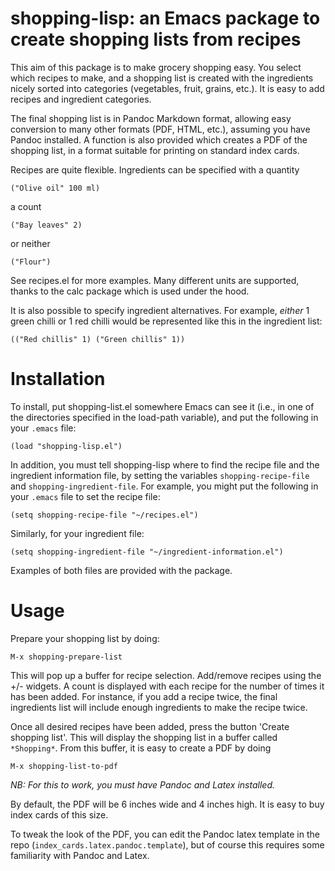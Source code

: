shopping-lisp: an Emacs package to create shopping lists from recipes
=====================================================================

This aim of this package is to make grocery shopping easy. You
select which recipes to make, and a shopping list is created with the
ingredients nicely sorted into categories (vegetables, fruit, grains,
etc.). It is easy to add recipes and ingredient categories.

The final shopping list is in Pandoc Markdown format, allowing easy conversion to many other formats (PDF, HTML, etc.), assuming you have Pandoc installed. A function is also provided which creates a PDF of the shopping list, in a format suitable for printing on standard index cards.

Recipes are quite flexible. Ingredients can be specified with a quantity

```("Olive oil" 100 ml)```

a count

```("Bay leaves" 2)```

or neither

```("Flour")```

See recipes.el for more examples. Many different units are
supported, thanks to the calc package which is used under the hood.

It is also possible to specify ingredient alternatives. For example, *either* 1 green chilli or 1 red chilli would be represented like this in the ingredient list:

```(("Red chillis" 1) ("Green chillis" 1))```

Installation
============

To install, put shopping-list.el somewhere Emacs can see it (i.e., in
one of the directories specified in the load-path variable), and put
the following in your `.emacs` file:

```(load "shopping-lisp.el")```

In addition, you must tell shopping-lisp where to find the recipe
file and the ingredient information file, by setting the variables
`shopping-recipe-file` and `shopping-ingredient-file`. For example, you might put
the following in your `.emacs` file to set the recipe file:

```
(setq shopping-recipe-file "~/recipes.el")
```

Similarly, for your ingredient file:

```
(setq shopping-ingredient-file "~/ingredient-information.el")
```

Examples of both files are provided with the package.

Usage
=====

Prepare your shopping list by doing:

```M-x shopping-prepare-list```

This will pop up a buffer for recipe selection. Add/remove recipes using the +/- widgets. A count is displayed with each recipe for the number of times it has been added. For instance, if you add a recipe twice, the final ingredients list will include enough ingredients to make the recipe twice.

Once all desired recipes have been added, press the button 'Create shopping list'. This will display the shopping list in a buffer called `*Shopping*`.
From this buffer, it is easy to create a PDF by doing

```M-x shopping-list-to-pdf```

*NB: For this to work, you must have Pandoc and Latex installed.*

By default, the PDF will be 6 inches wide and 4 inches high. It is easy to buy index cards of this size.

To tweak the look of the PDF, you can edit the Pandoc latex template in the repo (`index_cards.latex.pandoc.template`), but of course this requires some familiarity with Pandoc and Latex.
